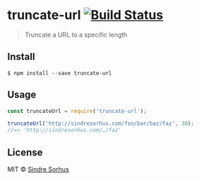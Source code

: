 # truncate-url [![Build Status](https://travis-ci.org/sindresorhus/truncate-url.svg?branch=master)](https://travis-ci.org/sindresorhus/truncate-url)

> Truncate a URL to a specific length


## Install

```
$ npm install --save truncate-url
```


## Usage

```js
const truncateUrl = require('truncate-url');

truncateUrl('http://sindresorhus.com/foo/bar/baz/faz', 30);
//=> 'http://sindresorhus.com/…/faz'
```


## License

MIT © [Sindre Sorhus](https://sindresorhus.com)
